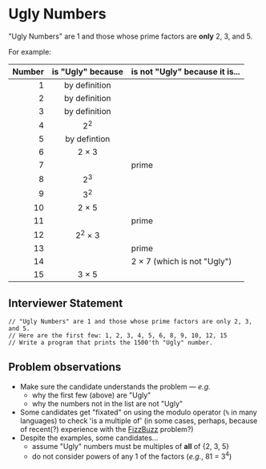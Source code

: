 # Ugly Numbers

"Ugly Numbers" are 1 and those whose prime factors are **only** 2, 3, and 5.

For example:

| Number | is "Ugly" because       | is not "Ugly" because it is...
| -----: | :---------------------: | ------------------------------
|  1     | by definition           |
|  2     | by definition           |
|  3     | by definition           |
|  4     | 2<sup>2</sup>           |
|  5     | by defintion            |
|  6     | 2 &times; 3             |
|  7     |                         | prime
|  8     | 2<sup>3</sup>           |
|  9     | 3<sup>2</sup>           |
| 10     | 2 &times; 5             |
| 11     |                         | prime
| 12     | 2<sup>2</sup> &times; 3 |
| 13     |                         | prime
| 14     |                         | 2 &times; 7 (which is not "Ugly")
| 15     | 3 &times; 5             |

## Interviewer Statement
```
// "Ugly Numbers" are 1 and those whose prime factors are only 2, 3, and 5.
// Here are the first few: 1, 2, 3, 4, 5, 6, 8, 9, 10, 12, 15
// Write a program that prints the 1500'th "Ugly" number.
```

## Problem observations

- Make sure the candidate understands the problem &mdash; _e.g._
  - why the first few (above) are "Ugly"
  - why the numbers not in the list are not "Ugly"
- Some candidates get "fixated" on using the modulo operator (`%` in many languages) to check 'is a multiple of' (in some cases, perhaps, because of recent(?) experience with the [FizzBuzz](../easy/fizzbuzz.md) problem?)
- Despite the examples, some candidates...
  - assume "Ugly" numbers must be multiples of **all** of {2, 3, 5}
  - do not consider powers of any 1 of the factors (_e.g._, 81 = 3<sup>4</sup>)
